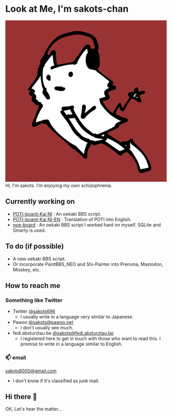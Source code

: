 # Look at Me, I'm sakots-chan

![My portrait](img/ico.png "My portrait")  
Hi, I'm sakots. I'm enjoying my own schizophrenia.

## Currently working on

- [POTI-board-Kai NI](https://github.com/sakots/poti-kaini) : An oekaki BBS script.
- [POTI-board-Kai NI-EN](https://github.com/sakots/poti-kaini-EN) : Translation of POTI into English.
- [noe-board](https://github.com/sakots/noe-board) : An oekaki BBS script I worked hard on myself. SQLite and Smarty is used.

## To do (if possible)

- A new oekaki BBS script.
- Or incorporate PaintBBS_NEO and Shi-Painter into Preroma, Mastodon, Misskey, etc.

## How to reach me

### Something like Twitter

- Twitter [@sakots696](https://twitter.com/sakots696)
  - I usually write in a language very similar to Japanese.
- Pawoo [@sakots@pawoo.net](https://pawoo.net/web/accounts/61687)
  - I don't usually see much.
- fedi.absturztau.be [@sakots@fedi.absturztau.be](https://fedi.absturztau.be/sakots)
  - I registered here to get in touch with those who want to read this. I promise to write in a language similar to English.

### 📫 email

sakots8000@gmail.com

- I don't know if it's classified as junk mail.

## Hi there 👋

OK, Let's hear the matter...

<!--
**sakots/sakots** is a ✨ _special_ ✨ repository because its `README.md` (this file) appears on your GitHub profile.

Here are some ideas to get you started:

- 🔭 I’m currently working on ...
- 🌱 I’m currently learning ...
- 👯 I’m looking to collaborate on ...
- 🤔 I’m looking for help with ...
- 💬 Ask me about ...
- 📫 How to reach me: ...
- 😄 Pronouns: ...
- ⚡ Fun fact: ...
-->
